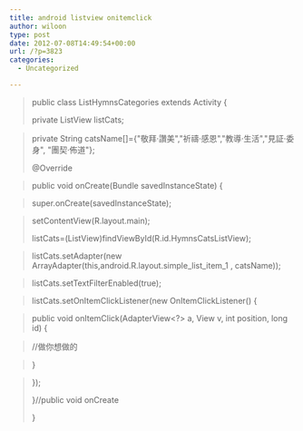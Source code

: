 ```yaml
---
title: android listview onitemclick
author: wiloon
type: post
date: 2012-07-08T14:49:54+00:00
url: /?p=3823
categories:
  - Uncategorized

---
```

> public class ListHymnsCategories extends Activity {
> 
> private ListView listCats;
  
> private String catsName[]={"敬拜‧讚美","祈禱‧感恩","教導‧生活","見証‧委身", "團契‧佈道"};
> 
> @Override
  
> public void onCreate(Bundle savedInstanceState) {
  
> super.onCreate(savedInstanceState);
  
> setContentView(R.layout.main);
> 
> listCats=(ListView)findViewById(R.id.HymnsCatsListView);
  
> listCats.setAdapter(new ArrayAdapter<String>(this,android.R.layout.simple\_list\_item_1 , catsName));
  
> listCats.setTextFilterEnabled(true);
  
> listCats.setOnItemClickListener(new OnItemClickListener() {
  
> public void onItemClick(AdapterView<?> a, View v, int position, long id) {
  
> //做你想做的
  
> }
  
> });
> 
> }//public void onCreate
> 
> }